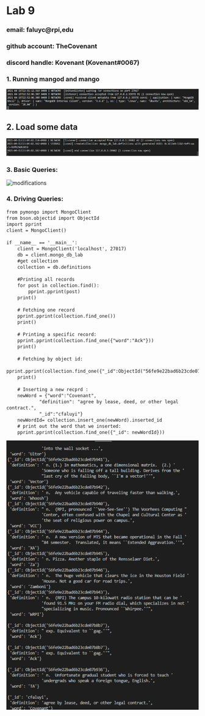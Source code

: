 # Lab 9 
### email: faluyc@rpi,edu
### github account: TheCovenant
### discord handle: Kovenant (Kovenant#0067)



### 1. Running mangod and mango

![mongod](mongod.PNG)

## 2. Load some data

![createCollection](createCollection.PNG)

### 3. Basic Queries:

![modifications](modificiations.PNG)

### 4. Driving Queries:
```
from pymongo import MongoClient
from bson.objectid import ObjectId
import pprint
client = MongoClient()

if __name__ == '__main__':
    client = MongoClient('localhost', 27017)
    db = client.mongo_db_lab
    #get collection
    collection = db.definitions

    #Printing all records
    for post in collection.find():
    	pprint.pprint(post)
    print()
   
    # Fetching one record
    pprint.pprint(collection.find_one())
    print()
    
    # Printing a specific record:
    pprint.pprint(collection.find_one({"word":"Ack"}))
    print()
    
    # Fetching by object id:
    pprint.pprint(collection.find_one({"_id":ObjectId("56fe9e22bad6b23cde07b936")}))
    print()
    
    # Inserting a new recprd :
    newWord = {"word":"Covenant",
    		"definition": "agree by lease, deed, or other legal contract.",
    		"_id":"cfaluyi"}
    newWordId= collection.insert_one(newWord).inserted_id
    # print out the word that we inserted:
    pprint.pprint(collection.find_one({"_id": newWordId}))
```

![output4](output4.PNG)
